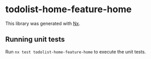 # todolist-home-feature-home

This library was generated with [Nx](https://nx.dev).

## Running unit tests

Run `nx test todolist-home-feature-home` to execute the unit tests.
